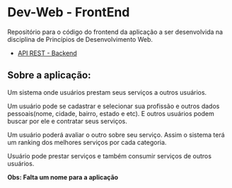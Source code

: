 # Dev-Web - FrontEnd
Repositório para o código do frontend da aplicação a ser desenvolvida na disciplina de Princípios de Desenvolvimento Web.

- [API REST - Backend](https://github.com/Rickecr/dev-web-backend)

## Sobre a aplicação:

Um sistema onde usuários prestam seus serviços a outros usuários.

Um usuário pode se cadastrar e selecionar sua profissão e outros dados pessoais(nome, cidade, bairro, estado e etc).
E outros usuários podem buscar por ele e contratar seus serviços.

Um usuário poderá avaliar o outro sobre seu serviço. Assim o sistema terá um ranking dos melhores serviços por cada categoria.

Usuário pode prestar serviços e também consumir serviços de outros usuários.

**Obs: Falta um nome para a aplicação**
